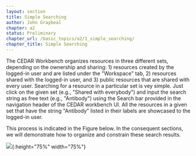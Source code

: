 ```yaml
---
layout: section
title: Simple Searching
author: John Graybeal
chapter: a2
status: Preliminary
chapter_url: /basic_topics/a2/1_simple_searching/
chapter_title: Simple Searching
---
```


The CEDAR Workbench organizes resources in three different sets, depending on the ownership and sharing: 1) resources created by the logged-in user and are listed under the "Workspace" tab, 2) resources shared with the logged-in user, and 3) public resources that are shared with every user. Searching for a resource in a particular set is vey simple. Just click on the given set (e.g., "Shared with everybody") and input the search string as free text (e.g., "Antibody") using the Search bar provided in the navigation header of the CEDAR workbench UI. All the resources in a given set that have the string "Antibody" listed in their labels are showcased to the logged-in user. 

This process is indicated in the Figure below. In the consequent sections, we will demonstrate how to organize and constrain these search results.



![](https://github.com/metadatacenter/cedar-manual/raw/master/docs/assets/imgs/search.png){:height="75%" width="75%"}

